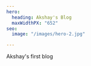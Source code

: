 ```yaml
---
hero:
  heading: Akshay's Blog
  maxWidthPX: "652"
seo:
  image: "/images/hero-2.jpg"

---
```

Akshay's first blog